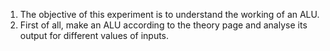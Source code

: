 1. The objective of this experiment is to understand the working of an ALU.  
2. First of all, make an ALU according to the theory page and analyse its output for different values of inputs.  

